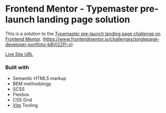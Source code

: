# Frontend Mentor - Typemaster pre-launch landing page solution

This is a solution to the [Typemaster pre-launch landing page challenge on Frontend Mentor](https://www.frontendmentor.io/challenges/typemaster-prelaunch-landing-page-J6-Yj5J-X). (https://www.frontendmentor.io/challenges/singlepage-developer-portfolio-bBVj2ZPi-x).

[Live Site URL](https://fe-typemaster-pre-launch-landing-page.vercel.app)

### Built with

- Semantic HTML5 markup
- BEM methodology
- SCSS
- Flexbox
- CSS Grid
- [Vite](https://vitejs.dev/) Tooling